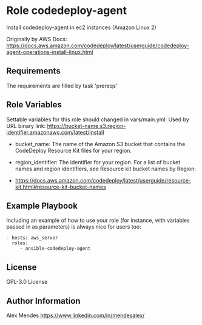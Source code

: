 Role codedeploy-agent
=========

Install codedeploy-agent in ec2 instances (Amazon Linux 2)

Originally by AWS Docs: https://docs.aws.amazon.com/codedeploy/latest/userguide/codedeploy-agent-operations-install-linux.html

Requirements
------------

The requirements are filled by task 'prereqs'

Role Variables
--------------

Settable variables for this role should changed in vars/main.yml:
Used by URL binary link: https://bucket-name.s3.region-identifier.amazonaws.com/latest/install
- bucket_name: The name of the Amazon S3 bucket that contains the CodeDeploy Resource Kit files for your region.
- region_identifier: The identifier for your region.
For a list of bucket names and region identifiers, see Resource kit bucket names by Region:

- https://docs.aws.amazon.com/codedeploy/latest/userguide/resource-kit.html#resource-kit-bucket-names


Example Playbook
----------------

Including an example of how to use your role (for instance, with variables passed in as parameters) is always nice for users too:

    - hosts: aws_server
      roles:
         - ansible-codedeploy-agent

License
-------

GPL-3.0 License

Author Information
------------------

Alex Mendes https://www.linkedin.com/in/mendesalex/

